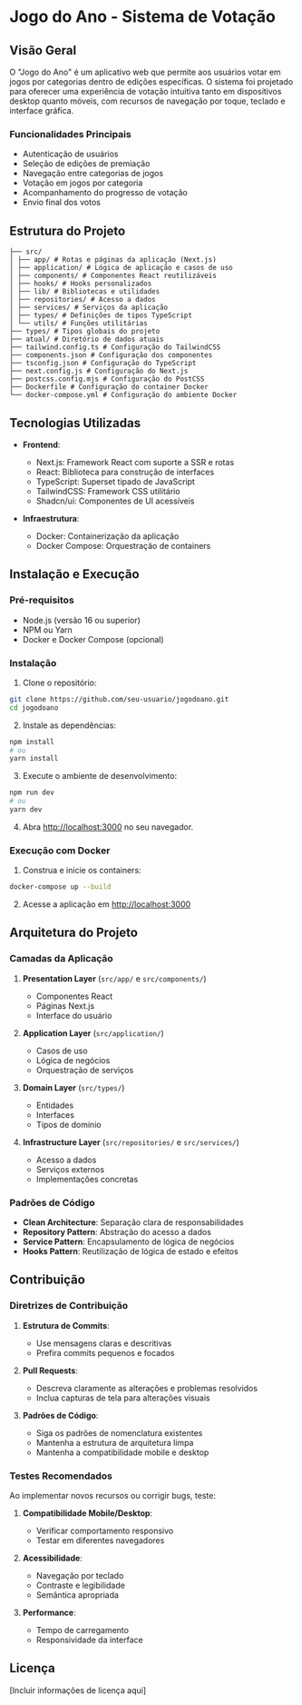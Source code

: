 # Jogo do Ano - Sistema de Votação

## Visão Geral

O "Jogo do Ano" é um aplicativo web que permite aos usuários votar em jogos por categorias dentro de edições específicas. O sistema foi projetado para oferecer uma experiência de votação intuitiva tanto em dispositivos desktop quanto móveis, com recursos de navegação por toque, teclado e interface gráfica.

### Funcionalidades Principais

- Autenticação de usuários
- Seleção de edições de premiação
- Navegação entre categorias de jogos
- Votação em jogos por categoria
- Acompanhamento do progresso de votação
- Envio final dos votos

## Estrutura do Projeto
```
├── src/
│ ├── app/ # Rotas e páginas da aplicação (Next.js)
│ ├── application/ # Lógica de aplicação e casos de uso
│ ├── components/ # Componentes React reutilizáveis
│ ├── hooks/ # Hooks personalizados
│ ├── lib/ # Bibliotecas e utilidades
│ ├── repositories/ # Acesso a dados
│ ├── services/ # Serviços da aplicação
│ ├── types/ # Definições de tipos TypeScript
│ └── utils/ # Funções utilitárias
├── types/ # Tipos globais do projeto
├── atual/ # Diretório de dados atuais
├── tailwind.config.ts # Configuração do TailwindCSS
├── components.json # Configuração dos componentes
├── tsconfig.json # Configuração do TypeScript
├── next.config.js # Configuração do Next.js
├── postcss.config.mjs # Configuração do PostCSS
├── Dockerfile # Configuração do container Docker
└── docker-compose.yml # Configuração do ambiente Docker
```

## Tecnologias Utilizadas

- **Frontend**:
  - Next.js: Framework React com suporte a SSR e rotas
  - React: Biblioteca para construção de interfaces
  - TypeScript: Superset tipado de JavaScript
  - TailwindCSS: Framework CSS utilitário
  - Shadcn/ui: Componentes de UI acessíveis

- **Infraestrutura**:
  - Docker: Containerização da aplicação
  - Docker Compose: Orquestração de containers

## Instalação e Execução

### Pré-requisitos

- Node.js (versão 16 ou superior)
- NPM ou Yarn
- Docker e Docker Compose (opcional)

### Instalação

1. Clone o repositório:
```bash
git clone https://github.com/seu-usuario/jogodoano.git
cd jogodoano
```

2. Instale as dependências:
```bash
npm install
# ou
yarn install
```

3. Execute o ambiente de desenvolvimento:
```bash
npm run dev
# ou
yarn dev
```

4. Abra [http://localhost:3000](http://localhost:3000) no seu navegador.

### Execução com Docker

1. Construa e inicie os containers:
```bash
docker-compose up --build
```

2. Acesse a aplicação em [http://localhost:3000](http://localhost:3000)

## Arquitetura do Projeto

### Camadas da Aplicação

1. **Presentation Layer** (`src/app/` e `src/components/`)
   - Componentes React
   - Páginas Next.js
   - Interface do usuário

2. **Application Layer** (`src/application/`)
   - Casos de uso
   - Lógica de negócios
   - Orquestração de serviços

3. **Domain Layer** (`src/types/`)
   - Entidades
   - Interfaces
   - Tipos de domínio

4. **Infrastructure Layer** (`src/repositories/` e `src/services/`)
   - Acesso a dados
   - Serviços externos
   - Implementações concretas

### Padrões de Código

- **Clean Architecture**: Separação clara de responsabilidades
- **Repository Pattern**: Abstração do acesso a dados
- **Service Pattern**: Encapsulamento de lógica de negócios
- **Hooks Pattern**: Reutilização de lógica de estado e efeitos

## Contribuição

### Diretrizes de Contribuição

1. **Estrutura de Commits**:
   - Use mensagens claras e descritivas
   - Prefira commits pequenos e focados

2. **Pull Requests**:
   - Descreva claramente as alterações e problemas resolvidos
   - Inclua capturas de tela para alterações visuais

3. **Padrões de Código**:
   - Siga os padrões de nomenclatura existentes
   - Mantenha a estrutura de arquitetura limpa
   - Mantenha a compatibilidade mobile e desktop

### Testes Recomendados

Ao implementar novos recursos ou corrigir bugs, teste:

1. **Compatibilidade Mobile/Desktop**:
   - Verificar comportamento responsivo
   - Testar em diferentes navegadores

2. **Acessibilidade**:
   - Navegação por teclado
   - Contraste e legibilidade
   - Semântica apropriada

3. **Performance**:
   - Tempo de carregamento
   - Responsividade da interface

## Licença

[Incluir informações de licença aqui]
